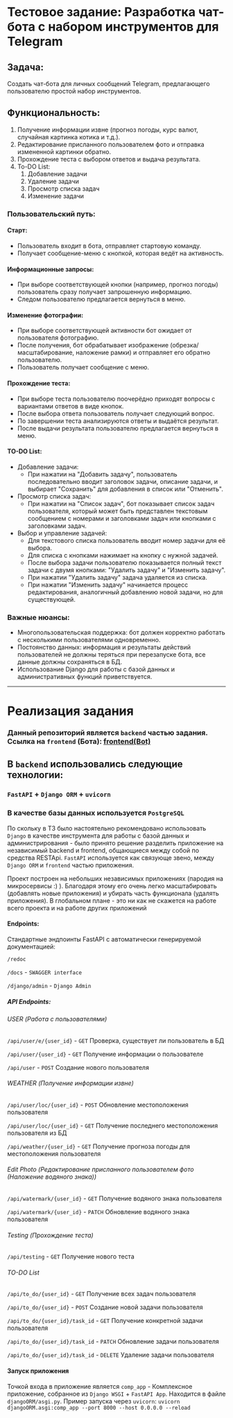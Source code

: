 # Тестовое задание: Разработка чат-бота с набором инструментов для Telegram

## Задача:
Создать чат-бота для личных сообщений Telegram, предлагающего пользователю простой набор инструментов.

## Функциональность:
1) Получение информации извне (прогноз погоды, курс валют, случайная картинка котика и т.д.).
2) Редактирование присланного пользователем фото и отправка измененной картинки обратно.
3) Прохождение теста с выбором ответов и выдача результата.
4) To-DO List:
    1) Добавление задачи
    2) Удаление задачи
    3) Просмотр списка задач
    4) Изменение задачи

### Пользовательский путь:

#### Старт:
- Пользователь входит в бота, отправляет стартовую команду.
- Получает сообщение-меню с кнопкой, которая ведёт на активность.
#### Информационные запросы:
- При выборе соответствующей кнопки (например, прогноз погоды) пользователь сразу получает запрошенную информацию.
- Следом пользователю предлагается вернуться в меню.
#### Изменение фотографии:
- При выборе соответствующей активности бот ожидает от пользователя фотографию.
- После получения, бот обрабатывает изображение (обрезка/масштабирование, наложение рамки) и отправляет его обратно пользователю.
- Пользователь получает сообщение с меню.
#### Прохождение теста:
- При выборе теста пользователю поочерёдно приходят вопросы с вариантами ответов в виде кнопок.
- После выбора ответа пользователь получает следующий вопрос.
- По завершении теста анализируются ответы и выдаётся результат.
- После выдачи результата пользователю предлагается вернуться в меню.
#### TO-DO List:
- Добавление задачи:
    - При нажатии на "Добавить задачу", пользователь последовательно вводит заголовок задачи, описание задачи, и выбирает "Сохранить" для добавления в список или "Отменить".
- Просмотр списка задач:
    - При нажатии на "Список задач", бот показывает список задач пользователя, который может быть представлен текстовым сообщением с номерами и заголовками задач или кнопками с заголовками задач.
- Выбор и управление задачей:
    - Для текстового списка пользователь вводит номер задачи для её выбора.
    - Для списка с кнопками нажимает на кнопку с нужной задачей.
    - После выбора задачи пользователю показывается полный текст задачи с двумя кнопками: "Удалить задачу" и "Изменить задачу".
    - При нажатии "Удалить задачу" задача удаляется из списка.
    - При нажатии "Изменить задачу" начинается процесс редактирования, аналогичный добавлению новой задачи, но для существующей.

### Важные нюансы:
- Многопользовательская поддержка: бот должен корректно работать с несколькими пользователями одновременно.
- Постоянство данных: информация и результаты действий пользователей не должны теряться при перезапуске бота, все данные должны сохраняться в БД.
- Использование Django для работы с базой данных и административных функций приветствуется.

__________


# Реализация задания
### Данный репозиторий является `backend` частью задания. Ссылка на `frontend` (Бота): [frontend(Bot)](https://github.com/DespLegion/TestTaskMultiBotBot)

## В `backend` использовались следующие технологии:
### `FastAPI` + `Django ORM` + `uvicorn`
### В качестве базы данных используется `PostgreSQL`

По скольку в ТЗ было настоятельно рекомендовано использовать `Django` в качестве инструмента
для работы с базой данных и администрирования - было принято решение разделить
приложение на независимый backend и frontend, общающиеся между собой по средства RESTApi.
`FastAPI` используется как связующе звено, между `Django ORM` и `frontend` частью
приложения.

Проект построен на небольших независимых приложениях (пародия на микросервисы :) ).
Благодаря этому его очень легко масштабировать (добавлять новые приложения) и убирать часть функционала
(удалять приложения). В глобальном плане - это ни как не скажется на работе всего проекта
и на работе других приложений

#### Endpoints:

Стандартные эндпоинты FastAPI с автоматически генерируемой документацией:

`/redoc`

`/docs` - `SWAGGER interface`

`/django/admin` - `Django Admin`

##### API Endpoints:

###### USER (Работа с пользователями)
`/api/user/e/{user_id}` - `GET` Проверка, существует ли пользователь в БД

`/api/user/{user_id}` - `GET` Получение информации о пользователе

`/api/user` - `POST` Создание нового пользователя

###### WEATHER (Получение информации извне)
`/api/user/loc/{user_id}` - `POST` Обновление местоположения пользователя

`/api/user/loc/{user_id}` - `GET` Получение последнего местоположения пользователя из БД

`/api/weather/{user_id}` - `GET` Получение прогноза погоды для местоположения пользователя


###### Edit Photo (Редактирование присланного пользователем фото (Наложение водяного знака))
`/api/watermark/{user_id}` - `GET` Получение водяного знака пользователя

`/api/watermark/{user_id}` - `PATCH` Обновление водяного знака пользователя


###### Testing (Прохождение теста)

`/api/testing` - `GET` Получение нового теста


###### TO-DO List

`/api/to_do/{user_id}` - `GET` Получение всех задач пользователя

`/api/to_do/{user_id}` - `POST` Создание новой задачи пользователя

`/api/to_do/{user_id}/task_id` - `GET` Получение конкретной задачи пользователя

`/api/to_do/{user_id}/task_id` - `PATCH` Обновление задачи пользователя

`/api/to_do/{user_id}/task_id` - `DELETE` Удаление задачи пользователя


#### Запуск приложения

Точкой входа в приложение является `comp_app` - 
Комплексное приложение, собранное из `Django WSGI` + `FastAPI App`. Находится в файле
`djangoORM/asgi.py`.
Пример запуска через `uvicorn`: `uvicorn djangoORM.asgi:comp_app --port 8000 --host 0.0.0.0 --reload`

